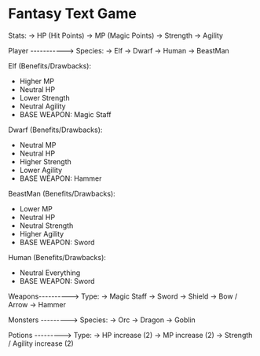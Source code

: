 # Fantasy Text Game

Stats:
  -> HP (Hit Points)
  -> MP (Magic Points)
  -> Strength
  -> Agility

Player -----------> Species:
                        ->  Elf 
                        ->  Dwarf
                        ->  Human
                        ->  BeastMan

Elf (Benefits/Drawbacks):
  - Higher  MP
  - Neutral HP
  - Lower Strength
  - Neutral Agility
  - BASE WEAPON: Magic Staff

Dwarf (Benefits/Drawbacks):
  - Neutral MP
  - Neutral HP
  - Higher Strength
  - Lower Agility
  - BASE WEAPON: Hammer

BeastMan (Benefits/Drawbacks):
  - Lower MP
  - Neutral HP
  - Neutral Strength
  - Higher Agility
  - BASE WEAPON: Sword

Human (Benefits/Drawbacks):
  - Neutral Everything
  - BASE WEAPON: Sword


Weapons---------->  Type:
                        -> Magic Staff
                        -> Sword
                        -> Shield
                        -> Bow / Arrow
                        -> Hammer



Monsters ---------> Species:
                        ->  Orc
                        ->  Dragon
                        ->  Goblin



Potions ---------> Type:
                        ->  HP increase (2)
                        ->  MP increase (2)
                        -> Strength / Agility increase (2)




























































